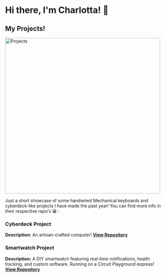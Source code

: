 # Hi there, I'm Charlotta! 👋<p align="center">




 ## My Projects!


<img src="https://github.com/user-attachments/assets/badd2257-a91c-4e3c-b836-79270f2128a9" alt="Projects" width="500">

Just a short showcase of some handwired Mechanical keyboards and cyberdeck-like projects I have made the past year! You can find more info in their respective repo's 😁 :


### Cyberdeck Project
**Description:** An artisan-crafted computer!
**[View Repository](https://github.com/cup-of-code/cyberdeck)**

### Smartwatch Project
**Description:** A DIY smartwatch featuring real-time notifications, health tracking, and custom software. Running on a Circuit Playground express!
**[View Repository](https://github.com/Cup-of-Code/IoT-Smartwatch)**

